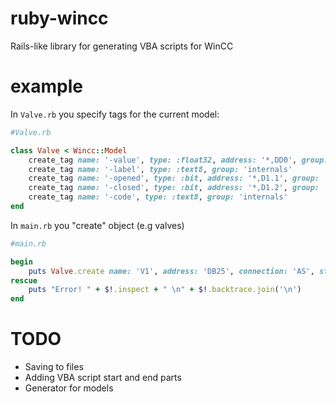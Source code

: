 # ruby-wincc
Rails-like library for generating VBA scripts for WinCC

# example

In `Valve.rb` you specify tags for the current model:

```ruby
#Valve.rb

class Valve < Wincc::Model
    create_tag name: '-value', type: :float32, address: '*,DD0', group: 'externals'
    create_tag name: '-label', type: :text8, group: 'internals'
    create_tag name: '-opened', type: :bit, address: '*,D1.1', group: 'externals'
    create_tag name: '-closed', type: :bit, address: '*,D1.2', group: 'externals'
    create_tag name: '-code', type: :text8, group: 'internals'
end
```
In `main.rb` you "create" object (e.g valves)

```ruby
#main.rb

begin
    puts Valve.create name: 'V1', address: 'DB25', connection: 'AS', start_value: { '-label' => 'Some label', '-code' => 'Some code' }
rescue 
    puts "Error! " + $!.inspect + " \n" + $!.backtrace.join('\n')
end
```

# TODO
* Saving to files
* Adding VBA script start and end parts
* Generator for models